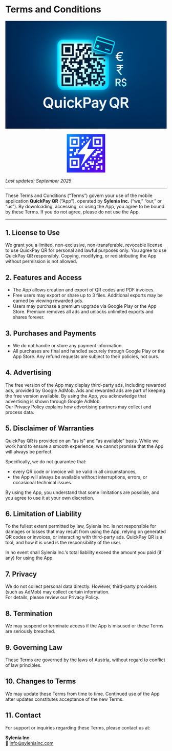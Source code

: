 # Terms and Conditions  

![QuickPay QR Hero](assets/hero.png)  

<p align="center">
  <img src="assets/icon.png" alt="QuickPay QR Icon" width="120" />
</p>

_Last updated: September 2025_  

---

These Terms and Conditions (“Terms”) govern your use of the mobile application **QuickPay QR** (“App”), operated by **Sylenia Inc.** (“we,” “our,” or “us”). By downloading, accessing, or using the App, you agree to be bound by these Terms. If you do not agree, please do not use the App.  

---

## 1. License to Use

We grant you a limited, non-exclusive, non-transferable, revocable license to use QuickPay QR for personal and lawful purposes only. You agree to use QuickPay QR responsibly. Copying, modifying, or redistributing the App without permission is not allowed.  

## 2. Features and Access

- The App allows creation and export of QR codes and PDF invoices.  
- Free users may export or share up to 3 files. Additional exports may be earned by viewing rewarded ads.  
- Users may purchase a premium upgrade via Google Play or the App Store. Premium removes all ads and unlocks unlimited exports and shares forever.  

## 3. Purchases and Payments

- We do not handle or store any payment information.  
- All purchases are final and handled securely through Google Play or the App Store. Any refund requests are subject to their policies, not ours.  

## 4. Advertising

The free version of the App may display third-party ads, including rewarded ads, provided by Google AdMob. Ads and rewarded ads are part of keeping the free version available. By using the App, you acknowledge that advertising is shown through Google AdMob.  
Our Privacy Policy explains how advertising partners may collect and process data.  

## 5. Disclaimer of Warranties

QuickPay QR is provided on an “as is” and “as available” basis. While we work hard to ensure a smooth experience, we cannot promise that the App will always be perfect.  

Specifically, we do not guarantee that:  

- every QR code or invoice will be valid in all circumstances,  
- the App will always be available without interruptions, errors, or occasional technical issues.  

By using the App, you understand that some limitations are possible, and you agree to use it at your own discretion.  

## 6. Limitation of Liability

To the fullest extent permitted by law, Sylenia Inc. is not responsible for damages or losses that may result from using the App, relying on generated QR codes or invoices, or interacting with third-party ads. QuickPay QR is a tool, and how it is used is the responsibility of the user.  

In no event shall Sylenia Inc.’s total liability exceed the amount you paid (if any) for using the App.  

## 7. Privacy

We do not collect personal data directly. However, third-party providers (such as AdMob) may collect certain information.  
For details, please review our Privacy Policy.  

## 8. Termination

We may suspend or terminate access if the App is misused or these Terms are seriously breached.  

## 9. Governing Law

These Terms are governed by the laws of Austria, without regard to conflict of law principles.  

## 10. Changes to Terms

We may update these Terms from time to time. Continued use of the App after updates constitutes acceptance of the new Terms.  

## 11. Contact

For support or inquiries regarding these Terms, please contact us at:  

**Sylenia Inc.**  
📧 <info@syleniainc.com>  
